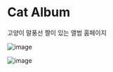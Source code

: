 # Cat Album

고양이 말풍선 짤이 있는 앨범 홈페이지

![image](https://user-images.githubusercontent.com/109999625/180909832-c937e6e5-d6b8-43df-a3da-0980ec4dc160.png)

![image](https://user-images.githubusercontent.com/109999625/180909748-55b9a089-a0b2-4113-80a7-e2f085df685e.png)
